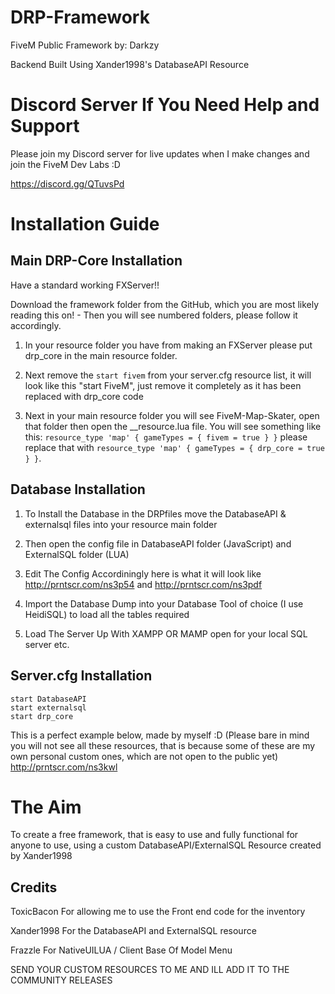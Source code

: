 # DRP-Framework

FiveM Public Framework by: Darkzy

Backend Built Using Xander1998's DatabaseAPI Resource

# Discord Server If You Need Help and Support

Please join my Discord server for live updates when I make changes and join the FiveM Dev Labs :D

https://discord.gg/QTuvsPd

# Installation Guide

## Main DRP-Core Installation

Have a standard working FXServer!!

Download the framework folder from the GitHub, which you are most likely reading this on! - Then you will see numbered folders, please follow it accordingly.

1. In your resource folder you have from making an FXServer please put drp_core in the main resource folder.

2. Next remove the `start fivem` from your server.cfg resource list, it will look like this "start FiveM", just remove it completely as it has been replaced with drp_core code

3. Next in your main resource folder you will see FiveM-Map-Skater, open that folder then open the \_\_resource.lua file. You will see something like this: `resource_type 'map' { gameTypes = { fivem = true } }` please replace that with `resource_type 'map' { gameTypes = { drp_core = true } }`.

## Database Installation

1. To Install the Database in the DRPfiles move the DatabaseAPI & externalsql files into your resource main folder

2. Then open the config file in DatabaseAPI folder (JavaScript) and ExternalSQL folder (LUA)

3. Edit The Config Accordiningly here is what it will look like http://prntscr.com/ns3p54 and http://prntscr.com/ns3pdf

4. Import the Database Dump into your Database Tool of choice (I use HeidiSQL) to load all the tables required

5. Load The Server Up With XAMPP OR MAMP open for your local SQL server etc.

## Server.cfg Installation

```
start DatabaseAPI
start externalsql
start drp_core
```

This is a perfect example below, made by myself :D (Please bare in mind you will not see all these resources, that is because some of these are my own personal custom ones, which are not open to the public yet)
http://prntscr.com/ns3kwl

# The Aim

To create a free framework, that is easy to use and fully functional for anyone to use, using a custom DatabaseAPI/ExternalSQL Resource created by Xander1998

## Credits

ToxicBacon For allowing me to use the Front end code for the inventory

Xander1998 For the DatabaseAPI and ExternalSQL resource

Frazzle For NativeUILUA / Client Base Of Model Menu

SEND YOUR CUSTOM RESOURCES TO ME AND ILL ADD IT TO THE COMMUNITY RELEASES
